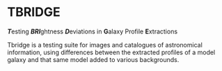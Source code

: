 # TBRIDGE

***T***esting ***BRI***ghtness ***D***eviations in **G**alaxy Profile **E**xtractions

Tbridge is a testing suite for images and catalogues of astronomical information, 
using differences between the extracted profiles of a model galaxy and that same model 
added to various backgrounds. 

